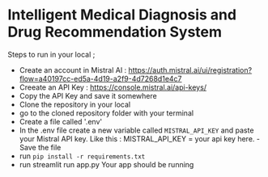# Intelligent Medical Diagnosis and Drug Recommendation System
Steps to run in your local ; 
- Create an account in Mistral AI : https://auth.mistral.ai/ui/registration?flow=a40197cc-ed5a-4d19-a2f9-4d7268d1e4c7
- Creeate an API Key : https://console.mistral.ai/api-keys/
- Copy the API Key and save it somewhere
- Clone the repository in your local
- go to the cloned repository folder with your terminal
- Create a file called '.env'
- In the .env file create a new variable called `MISTRAL_API_KEY` and paste your Mistral API key. Like this : MISTRAL_API_KEY = your api key here. - Save the file
- run `pip install -r requirements.txt`
- run streamlit run app.py
Your app should be running 
